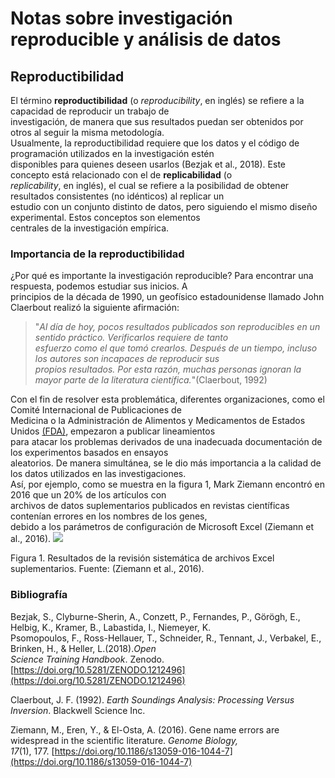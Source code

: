 # Notas sobre investigación reproducible y análisis de datos
## **Reproductibilidad**

El término **reproductibilidad** (o *reproducibility*, en inglés) se refiere a la capacidad de reproducir un trabajo de  
investigación, de manera que sus resultados puedan ser obtenidos por otros al seguir la misma metodología.  
Usualmente, la reproductibilidad requiere que los datos y el código de programación utilizados en la investigación estén  
disponibles para quienes deseen usarlos (Bezjak et al., 2018). Este concepto está relacionado con el de __replicabilidad__ (o  
_replicability_, en inglés), el cual se refiere a la posibilidad de obtener resultados consistentes (no idénticos) al replicar un   
estudio con un conjunto distinto de datos, pero siguiendo el mismo diseño experimental. Estos conceptos son elementos  
centrales de la investigación empírica.
### Importancia de la reproductibilidad

¿Por qué es importante la investigación reproducible? Para encontrar una respuesta, podemos estudiar sus inicios. A  
principios de la década de 1990, un geofísico estadounidense llamado John Claerbout realizó la siguiente afirmación:

   >"_Al día de hoy, pocos resultados publicados son reproducibles en un sentido práctico. Verificarlos requiere de tanto  
   >esfuerzo como el que tomó crearlos. Después de un tiempo, incluso los autores son incapaces de reproducir sus  
   >propios resultados. Por esta razón, muchas personas ignoran la mayor parte de la literatura científica._"(Claerbout, 1992) 

 Con el fin de resolver esta problemática, diferentes organizaciones, como el Comité Internacional de Publicaciones de  
 Medicina o la Administración de Alimentos y Medicamentos de Estados Unidos [(FDA)](https://www.fda.gov/), empezaron a publicar lineamientos  
 para atacar los problemas derivados de una inadecuada documentación de los experimentos basados en ensayos  
 aleatorios. De manera simultánea, se le dio más importancia a la calidad de los datos utilizados en las investigaciones.  
 Así, por ejemplo, como se muestra en la figura 1, Mark Ziemann encontró en 2016 que un 20% de los artículos con  
 archivos de datos suplementarios publicados en revistas científicas contenían errores en los nombres de los genes,  
 debido a los parámetros de configuración de Microsoft Excel (Ziemann et al., 2016).
 ![](https://gf0604-procesamientodatosgeograficos.github.io/2021i-tarea-01/img/ZiemannEtAlFig1.png)

Figura 1. Resultados de la revisión sistemática de archivos Excel suplementarios. Fuente: (Ziemann et al., 2016).
 ### Bibliografía

Bezjak, S., Clyburne-Sherin, A., Conzett, P., Fernandes, P., Görögh, E., Helbig, K., Kramer, B., Labastida, I., Niemeyer, K.  
Psomopoulos, F., Ross-Hellauer, T., Schneider, R., Tennant, J., Verbakel, E., Brinken, H., & Heller, L.(2018)._Open    
Science Training Handbook_. Zenodo. [https://doi.org/10.5281/ZENODO.1212496](https://doi.org/10.5281/ZENODO.1212496)

Claerbout, J. F. (1992). *Earth Soundings Analysis: Processing Versus Inversion*. Blackwell Science Inc.

Ziemann, M., Eren, Y., & El-Osta, A. (2016). Gene name errors are widespread in the scientific literature. _Genome Biology,    
17_(1), 177. [https://doi.org/10.1186/s13059-016-1044-7](https://doi.org/10.1186/s13059-016-1044-7)
